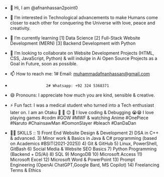 - 👋 Hi, I am @afnanhassan2point0
  
- 👀 I’m interested in Technological advancements to make Humans come closer to each other for conquering the Universe with love, peace and creativity.
- 🌱 I’m currently learning   [1] Data Science
                              [2] Full-Stack Website Development (MERN)
                              [3] Backend Development with Python
  
- 💞️ I’m looking to collaborate on Website Development Projects (HTML, CSS, JavaScript, Python) & will indulge in Ai Open Source Projects as a Goal in Future, soon as possible.
  
- 📫 How to reach me: 1# Email: muhammadafnanhassan@gmail.com
-                     2# Whatsapp: +92 324 5368371
- 😄 Pronouns: I appreciate how much you are kind, sensible & creative.
- ⚡ Fun fact: I was a medical student who turned into a Tech enthusiast later on.
               I am an Otaku 🐰 👾 😉 🐣 I love coding & Debugging 😭😁
               I love playing games #codm #GOW #MWF & watching Anime #OnePiece #Naruto #ChainsawMan #DomonSlayer #bleach #DanDaDan
  
- 👨‍💻 SKILLS :: 1) Front End Website Design & Development
               2) DSA in C++ & advanced.
               3) Minor work & Basics in Java & C# programming (based on Academics #BSIT(2021-2025))
               4) Git & GitHub
               5) Linux, PowerShell, GitBash
               6) Social Media & Website SEO Basics
               7) Python Programming (Backend + DS/Ai)
               8) SQL
               9) MongoDB
               10) Microsoft Access
               11) Microsoft Excel
               12) Microsoft Word & PowerPoint
               13) Prompt Engineering (OpenAi ChatGPT,Google Bard, MS Copilot)
               14) Freelancing Terms & Ethics
